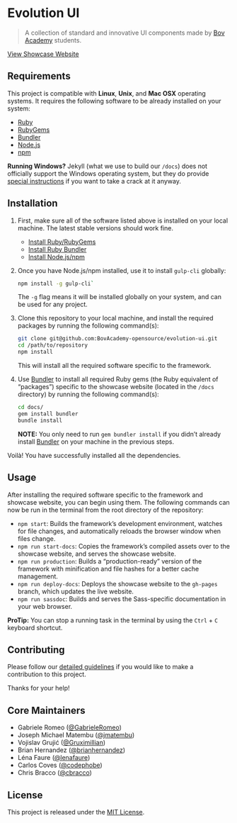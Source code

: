 # Evolution UI

> A collection of standard and innovative UI components made by [Bov Academy][bov-academy] students.

[View Showcase Website][showcase-website]

## Requirements

This project is compatible with **Linux**, **Unix**, and **Mac OSX** operating systems. It requires the following software to be already installed on your system:

- [Ruby][ruby]
- [RubyGems][rubygems]
- [Bundler][rubybundler]
- [Node.js][node]
- [npm][npm]

**Running Windows?** Jekyll (what we use to build our `/docs`) does not officially support the Windows operating system, but they do provide [special instructions][jekyll-windows] if you want to take a crack at it anyway.

## Installation

1. First, make sure all of the software listed above is installed on your local machine. The latest stable versions should work fine.

    - [Install Ruby/RubyGems][ruby]
    - [Install Ruby Bundler][rubybundler]
    - [Install Node.js/npm][node-install]

2. Once you have Node.js/npm installed, use it to install `gulp-cli` globally:

    ```bash
    npm install -g gulp-cli`
    ```

    The `-g` flag means it will be installed globally on your system, and can be used for any project.

3. Clone this repository to your local machine, and install the required packages by running the following command(s):

    ```bash
    git clone git@github.com:BovAcademy-opensource/evolution-ui.git
    cd /path/to/repository
    npm install
    ```

    This will install all the required software specific to the framework.

4. Use [Bundler][rubybundler] to install all required Ruby gems (the Ruby equivalent of “packages”) specific to the showcase website (located in the `/docs` directory) by running the following command(s):

    ```bash
    cd docs/
    gem install bundler
    bundle install
    ```

    **NOTE:** You only need to run `gem bundler install` if you didn’t already install [Bundler][rubybundler] on your machine in the previous steps.

Voilà! You have successfully installed all the dependencies.

## Usage

After installing the required software specific to the framework and showcase website, you can begin using them. The following commands can now be run in the terminal from the root directory of the repository:

- `npm start`: Builds the framework’s development environment, watches for file changes, and automatically reloads the browser window when files change.
- `npm run start-docs`: Copies the framework’s compiled assets over to the showcase website, and serves the showcase website.
- `npm run production`: Builds a “production-ready” version of the framework with minification and file hashes for a better cache management.
- `npm run deploy-docs`: Deploys the showcase website to the `gh-pages` branch, which updates the live website.
- `npm run sassdoc`: Builds and serves the Sass-specific documentation in your web browser.

**ProTip:** You can stop a running task in the terminal by using the  `Ctrl` + `C` keyboard shortcut.

## Contributing

Please follow our [detailed guidelines][contributions] if you would like to make a contribution to this project.

Thanks for your help!

## Core Maintainers

- Gabriele Romeo ([@GabrieleRomeo][maintainer-gabrieleromeo])
- Joseph Michael Matembu ([@jmatembu][maintainer-jmatembu])
- Vojislav Grujić ([@Gruximillian][maintainer-gruximillian])
- Brian Hernandez ([@brianhernandez][maintainer-brianhernandez])
- Léna Faure ([@lenafaure][maintainer-lenafaure])
- Carlos Coves ([@codephobe][maintainer-codephobe])
- Chris Bracco ([@cbracco][maintainer-cbracco])

## License
This project is released under the [MIT License][license].

[bov-academy]: https://bovacademy.com
[contributions]: .github/CONTRIBUTING.md
[gitflow]: https://www.atlassian.com/git/tutorials/comparing-workflows#gitflow-workflow
[github-pages]: https://pages.github.com/
[jekyll]: https://jekyllrb.com
[jekyll-windows]: http://jekyllrb.com/docs/windows/#installation
[license]: LICENSE.md
[liquid]: http://liquidmarkup.org
[maintainer-brianhernandez]: https://github.com/brianhernandez
[maintainer-cbracco]: https://github.com/cbracco
[maintainer-codephobe]: https://github.com/codephobe
[maintainer-gabrieleromeo]: https://github.com/GabrieleRomeo
[maintainer-gruximillian]: https://github.com/Gruximillian
[maintainer-jmatembu]: https://github.com/jmatembu
[maintainer-lenafaure]: https://github.com/lenafaure
[node]: https://nodejs.org/en/
[node-install]: https://docs.npmjs.com/getting-started/installing-node
[npm]: https://www.npmjs.com
[pull-request]: https://help.github.com/articles/creating-a-pull-request-from-a-fork/
[repo]: https://github.com/BovAcademy-opensource/evolution-ui
[ruby]: https://www.ruby-lang.org/en/
[rubybundler]: http://bundler.io
[rubygems]: https://rubygems.org
[sass]: http://sass-lang.com
[showcase-website]: https://BovAcademy-opensource.github.io/evolution-ui/
